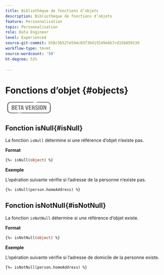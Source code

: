 ```yaml
---
title: Bibliothèque de fonctions d’objets
description: Bibliothèque de fonctions d’objets
feature: Personnalisation
topic: Personnalisation
role: Data Engineer
level: Experienced
source-git-commit: b58c5b527e594c03f3b415549e6b7cd15b050139
workflow-type: tm+mt
source-wordcount: '59'
ht-degree: 52%

---
```


# Fonctions d’objet {#objects}

![](../../assets/do-not-localize/badge.png)

## Fonction isNull{#isNull}

La fonction `isNull` détermine si une référence d’objet n’existe pas.

**Format**

```sql
{%= isNull(object) %}
```

**Exemple**

L’opération suivante vérifie si l’adresse de la personne n’existe pas.

```sql
{%= isNull(person.homeAddress) %}
```

## Fonction isNotNull{#isNotNull}

La fonction `isNotNull` détermine si une référence d’objet existe.

**Format**

```sql
{%= isNotNull(object) %}
```

**Exemple**

L’opération suivante vérifie si l’adresse de domicile de la personne existe.

```sql
{%= isNotNull(person.homeAddress) %}
```
